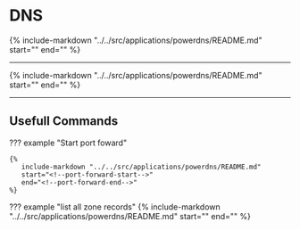 # DNS

{%
   include-markdown "../../src/applications/powerdns/README.md"
   start="<!--description-start-->"
   end="<!--description-end-->"
%}

---

{%
   include-markdown "../../src/applications/powerdns/README.md"
   start="<!--header-start-->"
   end="<!--header-end-->"
%}

---


## Usefull Commands

??? example "Start port foward"

    {%
       include-markdown "../../src/applications/powerdns/README.md"
       start="<!--port-forward-start-->"
       end="<!--port-forward-end-->"
    %}

??? example "list all zone records"
    {%
       include-markdown "../../src/applications/powerdns/README.md"
       start="<!--pdns-zone-elements-start-->"
       end="<!--pdns-zone-elements-end-->"
    %}
